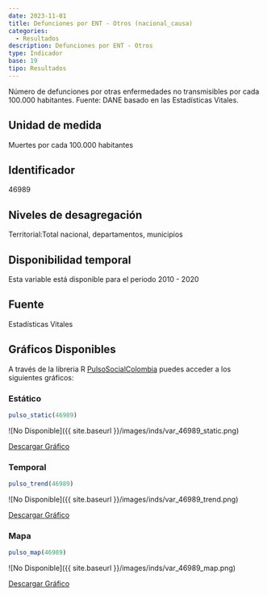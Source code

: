 ```yaml
---
date: 2023-11-01
title: Defunciones por ENT - Otros (nacional_causa)
categories:
  - Resultados
description: Defunciones por ENT - Otros
type: Indicador
base: 19
tipo: Resultados
--- 
```


Número de defunciones por otras enfermedades no transmisibles por cada 100.000 habitantes.
Fuente: DANE basado en las Estadísticas Vitales.

## Unidad de medida
Muertes por cada 100.000 habitantes

## Identificador
46989

## Niveles de desagregación
Territorial:Total nacional, departamentos, municipios

## Disponibilidad temporal
Esta variable está disponible para el periodo 2010 - 2020

## Fuente
Estadísticas Vitales

## Gráficos Disponibles

A través de la libreria R [PulsoSocialColombia](https://github.com/pulsosocialcolombia/PulsoSocialColombia) puedes acceder a los siguientes gráficos:

### Estático

``` R
pulso_static(46989)
```

![No Disponible]({{ site.baseurl }}/images/inds/var_46989_static.png)

<a href='{{ site.baseurl }}/images/inds/var_46989_static.png'>Descargar Gráfico</a>

### Temporal

``` R
pulso_trend(46989)
```

![No Disponible]({{ site.baseurl }}/images/inds/var_46989_trend.png)

<a href='{{ site.baseurl }}/images/inds/var_46989_trend.png'>Descargar Gráfico</a>

### Mapa

``` R
pulso_map(46989)
```

![No Disponible]({{ site.baseurl }}/images/inds/var_46989_map.png)

<a href='{{ site.baseurl }}/images/inds/var_46989_map.png'>Descargar Gráfico</a>